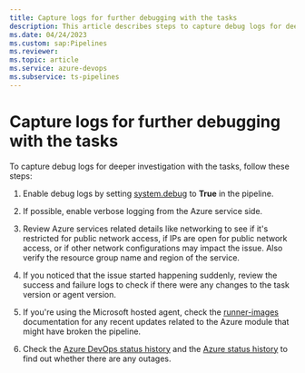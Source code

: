 ```yaml
---
title: Capture logs for further debugging with the tasks
description: This article describes steps to capture debug logs for deeper investigation with the tasks.
ms.date: 04/24/2023
ms.custom: sap:Pipelines
ms.reviewer: 
ms.topic: article
ms.service: azure-devops
ms.subservice: ts-pipelines
---
```

# Capture logs for further debugging with the tasks

To capture debug logs for deeper investigation with the tasks, follow these steps:

1. Enable debug logs by setting [system.debug](/azure/devops/pipelines/build/variables&tabs=yaml#systemdebug) to **True** in the pipeline.

1. If possible, enable verbose logging from the Azure service side.

1. Review Azure services related details like networking to see if it's restricted for public network access, if IPs are open for public network access, or if other network configurations may impact the issue. Also verify the resource group name and region of the service.

1. If you noticed that the issue started happening suddenly, review the success and failure logs to check if there were any changes to the task version or agent version.

1. If you're using the Microsoft hosted agent, check the [runner-images](https://github.com/actions/runner-images) documentation for any recent updates related to the Azure module that might have broken the pipeline.

1. Check the [Azure DevOps status history](https://status.dev.azure.com/_history) and the [Azure status history](https://status.azure.com/status/history/) to find out whether there are any outages.
